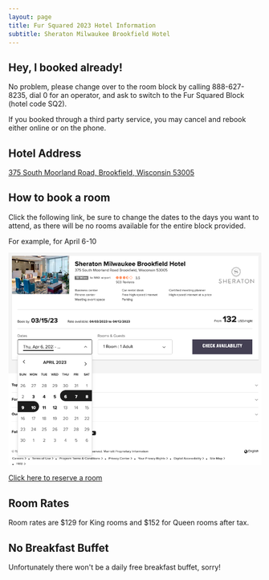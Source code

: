 ```yaml
---
layout: page
title: Fur Squared 2023 Hotel Information
subtitle: Sheraton Milwaukee Brookfield Hotel
---
```


## Hey, I booked already!

No problem, please change over to the room block by calling 888-627-8235, dial 0 for an operator, and ask to switch to the Fur Squared Block (hotel code SQ2).

If you booked through a third party service, you may cancel and rebook either online or on the phone.

## Hotel Address
[375 South Moorland Road, Brookfield, Wisconsin 53005](https://goo.gl/maps/tYFbhFAxCzNyrgteA)

## How to book a room

Click the following link, be sure to change the dates to the days you want to attend, as there will be no rooms available for the entire block provided.

For example, for April 6-10

![an image showing the booking site for the Sheraton Milwaukee Brookfield website](/uploads/booking2023.png)

[Click here to reserve a room](https://www.marriott.com/events/start.mi?id=1673555252247&key=GRP)

## Room Rates
Room rates are $129 for King rooms and $152 for Queen rooms after tax.

## No Breakfast Buffet
Unfortunately there won't be a daily free breakfast buffet, sorry!
